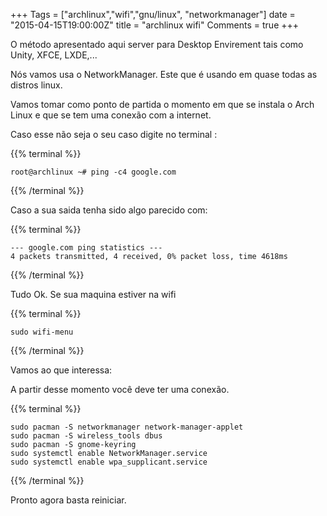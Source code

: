 +++
Tags = ["archlinux","wifi","gnu/linux", "networkmanager"]
date = "2015-04-15T19:00:00Z"
title = "archlinux wifi"
Comments = true
+++


O método apresentado aqui server para Desktop Envirement tais como Unity, XFCE, LXDE,... 

Nós vamos usa o NetworkManager. Este que é usando em quase todas as distros linux. 

Vamos tomar como ponto de partida o momento em que se instala  o Arch Linux  e que se tem uma conexão com a internet.

Caso esse não seja o seu caso digite no terminal :

{{% terminal %}}
``` 
root@archlinux ~# ping -c4 google.com
``` 
{{% /terminal %}}

Caso a sua saida tenha sido algo parecido com:

{{% terminal %}}
``` 
--- google.com ping statistics ---
4 packets transmitted, 4 received, 0% packet loss, time 4618ms
``` 
{{% /terminal %}}

Tudo Ok. Se sua maquina estiver na wifi

{{% terminal %}}
``` 
sudo wifi-menu
``` 
{{% /terminal %}}

Vamos ao que interessa:


A partir desse momento você deve ter uma conexão. 

{{% terminal %}}
``` 
sudo pacman -S networkmanager network-manager-applet
sudo pacman -S wireless_tools dbus
sudo pacman -S gnome-keyring
sudo systemctl enable NetworkManager.service
sudo systemctl enable wpa_supplicant.service
``` 
{{% /terminal %}}


Pronto agora basta reiniciar.
